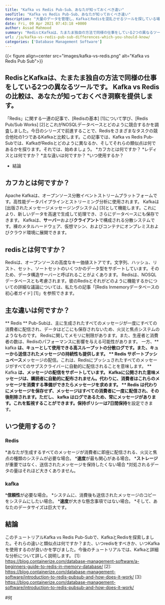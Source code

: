 ```yaml
---
title: "Kafka vs Redis Pub-Sub、あなたが知っておくべき違い" 
seoTitle: "Kafka vs Redis Pub-Sub、あなたが知っておくべき違い" 
description: "大量のデータを管理し、KafkaとRedisを混乱させるツールを探している場合。この記事Kafka vs Redis Pub-Subが役立ちます。" 
date: Fri, 09 Apr 2021 07:43:18 +0000
author: Assad Mahmood
summary: "RedisとKafkaは、たまたま独自の方法で同様の仕事をしている2つの異なるツールです。 Kafka vs Redisの比較は、あなたが知っておくべき洞察を提供します。" 
url: /ja/kafka-vs-redis-pub-sub-differences-which-you-should-know/
categories: ['Database Management Software']
---
```


{{< figure align=center src="images/kafka-vs-redis.png" alt="Kafka vs Redis Pub Sub">}}


## RedisとKafkaは、たまたま独自の方法で同様の仕事をしている2つの異なるツールです。 Kafka vs Redisの比較は、あなたが知っておくべき洞察を提供します。
「Redis」に関する一連の記事で、[Redisの基本] [1]について学び、[Redis Pub/Sub Works] [2]とこれがNOSQLデータベースとどのように競合するかを調査しました。今日のシリーズで前進することで、Redisをさまざまなタスクの競合他社の1つであるKafkaと比較します。この記事では、Kafka vs Redis Pub-Subでは、KafkaがRedisとどのように異なるか、そしてそれらの類似点は何であるかを探ります。それでは、始めましょう。
  *カフカとは何ですか？
  *レディスとは何ですか？
  *主な違いは何ですか？
  *いつ使用するか？
  * 結論

## カフカとは何ですか？
Apache Kafkaは、オープンソース分散イベントストリームプラットフォームです。高性能データパイプラインとストリーミング分析に使用されます。 Kafkaは[出版されたメッセージメッセージングシステム] [3]として機能します。これにより、新しいデータを高速で生成して処理でき、さらにデータベースにも保存できます。
Kafkaは、**サーバー**および**クライアント**で構成される分散システムです。裸のメタルハードウェア、仮想マシン、およびコンテナにオンプレミスおよびクラウド環境に展開できます。

## redisとは何ですか？
Redisは、オープンソースの高度なキー価値ストアです。文字列、ハッシュ、リスト、セット、ソートセットのいくつかのデータ型をサポートしています。そのため、データ構造サーバーと呼ばれることがよくあります。
Redisは、NOSQLデータベースとも考慮されます。彼のRedisとそれがどのように機能するかについての詳細な議論については、私たちの記事「[Redis Inmemoryデータベースの初心者ガイド] [1]」を参照できます。

## 主な違いは何ですか？
** Redis ** Pub-Subは、主に生成されたすべてのメッセージが一度にすべての消費者に配信され、データはどこにも保存されないため、火災と焦点システムのようなものです。 Redisに関してメモリに制限があります。また、生産者と消費者の数は、Redisのパフォーマンスに影響を与える可能性があります。
一方、** kafka **は、キューとして使用できる高スループットの分散ログです。また、キューから送信されたメッセージの持続性も提供します。
** Redis **サポート**プッシュベース**メッセージの配信。これは、Redisにプッシュされたすべてのメッセージがすべてのサブスクライバーに自動的に配信されることを意味します。
** Kafka **は、**メッセージの配信**をサポートしています。 Kafkaに公開された意味メッセージは、購読者に自動的に配布されません。代わりに、消費者はこれらのメッセージを消費する準備ができたらメッセージを求めます。
** Redis **は代わりにメッセージを保存せず、メッセージはすべての消費者に一度に配信され、その後削除されます。ただし、** kafka **はログであるため、常にメッセージがあります。これを監視することができます。保持ポリシーは7日間**保持**を設定できます。

## いつ使用するの？

### Redis
  *あなたが生成するすべてのメッセージが消費者に即座に配信される、火災と焦点の種類のシステムが必要な場合。
  ***速度**が最も関心がある場合。
  ***ストレージ**が重要ではなく、送信されたメッセージを保持したくない場合
  *対処されるデータの量はそれほど大きくありません。

### kafka
  ***信頼性**が必要な場合。
  *システムに、消費後も送信されたメッセージのコピーをシステムにしたい場合。
  ***速度**が大きな懸念事項ではない場合。
  *そして、あなたのデータサイズは巨大です。

## 結論
このチュートリアルKafka vs Redis Pub-Subで、KafkaとRedisを探索しました。それらの違いと類似点は何ですか？また、いつredisをすべきか、いつKafkaを使用するのが良いかを学びました。今後のチュートリアルでは、Kafkaと詳細な分析について詳しく説明します。
[1]: https://blog.containerize.com/database-management-software/a-beginners-guide-to-redis-in-memory-database/
[2]: https://blog.containerize.com/database-management-software/introduction-to-redis-pubsub-and-how-does-it-work/
[3]: https://blog.containerize.com/database-management-software/introduction-to-redis-pubsub-and-how-does-it-work/

#何
